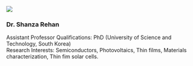 [![](https://giki.edu.pk/wp-content/uploads/2019/11/Dr-Shanza_Picture-354x450.jpg)](https://giki.edu.pk/wp-content/uploads/2019/11/Dr-Shanza_Picture.jpg)
### Dr. Shanza Rehan 
Assistant Professor
Qualifications: PhD (University of Science and Technology, South Korea)  
Research Interests: Semiconductors, Photovoltaics, Thin films, Materials characterization, Thin fim solar cells.

